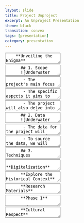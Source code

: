 ```yaml
---
layout: slide
title: Project Unproject
excerpt: An Unproject Presentation
theme: black
transition: convex
tags: [presentation]
category: presentation
---
```



<section data-markdown>
  <textarea data-template>
    **Unveiling the Enigma**
    
    Exploring the Legendary Lost City of Dwarka through Archaeological Investigations and Data Analysis
    ![Underwater Imagery by AI](/assets/up/1.jpeg "Underwater Imagery by AI")
  </textarea>
</section>



<section>

  <section data-markdown>
    <textarea data-template>
      ## 1. Scope
      ![Underwater Imagery by AI](/assets/up/2.jpg "Underwater Imagery by AI")
    </textarea>
  </section>
  
  <section data-markdown>
    <textarea data-template>
       - The project's main focus is to investigate the legendary lost city of Dwarka and explore its historical, cultural, and archaeological significance.
    </textarea>
  </section>
  
  <section data-markdown>
    <textarea data-template>
       - The specific aspects it aims to explore include the city's location and layout, its existence in ancient texts and scriptures, its potential connections to ancient Indian mythology and religious beliefs, and the possible reasons behind its submergence.
    </textarea>
  </section>
  
  <section data-markdown>
    <textarea data-template>
       - The project will also delve into the impact of Dwarka's submergence on ancient civilizations and its relevance to our understanding of maritime history and coastal changes.
    </textarea>
  </section>
  
</section>



<section>

  <section data-markdown>
    <textarea data-template>
      ## 2. Data
      ![Underwater Imagery by AI](/assets/up/3.jpg "Underwater Imagery by AI")
    </textarea>
  </section>
  
  
  <section data-markdown>
    <textarea data-template>
       - The data for the project will consist of a variety of sources to gather comprehensive information about the legendary lost city of Dwarka. These sources will include archaeological records, ancient texts and scriptures, historical accounts, geological surveys, and scholarly research.
    </textarea>
  </section>
  
  
  <section data-markdown>
    <textarea data-template>
       - To source the data, we will conduct extensive literature reviews and access academic databases to collect relevant research papers and publications. I will also consult archaeological surveys, excavation reports, and studies on coastal changes in the region. Primary sources such as ancient texts and scriptures will be explored to gain insights into the city's existence and cultural context.
    </textarea>
  </section>

</section>






<section>

  <section data-markdown>
    <textarea data-template>
      ## 3. Techniques
    </textarea>
  </section>

  <section data-markdown>
    <textarea data-template>
      **Digitalization**
      
      Digitization will be used to convert physical documents, maps, and artifacts into digital formats. This process will facilitate easier storage, preservation, and analysis of the data.
    </textarea>
  </section>
  
  
  <section data-markdown>
    <textarea data-template>
      **Text Analysis**
      
      Text analysis techniques will be applied to ancient texts, scriptures, and historical accounts related to Dwarka. Natural language processing and computational linguistics methods will be used to extract relevant information, identify patterns, and uncover hidden insights.
    </textarea>
  </section>
  
  
  <section data-markdown>
    <textarea data-template>
      **Data Mining**
      
      Data mining techniques will be employed to extract valuable knowledge and patterns from large datasets. This will involve exploring archaeological records, geological surveys, and historical data to identify correlations, spatial relationships, and significant findings related to Dwarka.
    </textarea>
  </section>
  
  
  <section data-markdown>
    <textarea data-template>
      **Geo-spatial Analysis**
      
      Geospatial analysis will be used to study the geographical context of Dwarka. Geographic Information Systems (GIS) will be employed to analyze maps, satellite imagery, and other geospatial data to understand the city's location, coastal changes, and surrounding landscape.
    </textarea>
  </section>
  
  <section data-markdown>
    <textarea data-template>
      **Crowdsourcing/Participatory Architecture**
      
      Crowdsourcing or participatory architecture approaches may be utilized to engage the public and gather additional information or anecdotes related to Dwarka. This could involve inviting people to share their knowledge, stories, or photographs that might contribute to a better understanding of the city.
    </textarea>
  </section>
  
  <section data-markdown>
    <textarea data-template>
      **Image Classification or Generation**
      
      Image classification techniques may be employed to categorize and analyze visual data, such as photographs, illustrations, or satellite imagery, related to Dwarka. Additionally, image generation methods could be utilized to create visual representations or reconstructions of the lost city based on available data and archaeological evidence.
    </textarea>
  </section>

</section>






<section>

  <section data-markdown>
    <textarea data-template>
      ## 4. Aims
    </textarea>
  </section>


  <section data-markdown>
    <textarea data-template>
      **Explore the Historical Context**
      
      The project aims to delve into the historical context of Dwarka and uncover information about its existence, significance, and potential cultural and trade connections. By examining ancient texts, archaeological findings, and geological data, the project seeks to establish a comprehensive understanding of Dwarka's place in history.
    </textarea>
  </section>
  
  
  <section data-markdown>
    <textarea data-template>
      **Understanding the Environmental Changes**
      
      The project aims to study the environmental changes in the region where Dwarka is believed to have existed. By analyzing geological data, coastal surveys, and satellite imagery, the project aims to explore the impact of natural phenomena, such as sea level fluctuations and coastal erosion, on the city's existence and submergence.
    </textarea>
  </section>
  
  
  <section data-markdown>
    <textarea data-template>
      **Generating Digital Reconstruction**
      
      Utilizing the gathered data, the project aims to create digital reconstructions and visual representations of Dwarka at different time periods. By employing computer graphics and visualization techniques, the project aims to provide a glimpse into the city's past appearance and layout, facilitating a more immersive understanding of its history.
    </textarea>
  </section>


</section>









<section>

  <section data-markdown>
    <textarea data-template>
      ## 5. Resources
      ![Underwater Imagery by AI](/assets/up/5.jpg "Underwater Imagery by AI")
    </textarea>
  </section>

  <section data-markdown>
    <textarea data-template>
      **Research Materials**
      
      Access to historical records, archaeological reports, scholarly publications, and relevant literature on the lost city of Dwarka.
    </textarea>
  </section>
  
  <section data-markdown>
    <textarea data-template>
      **Fieldwork Equipment**
      
      Tools and equipment necessary for conducting field surveys, excavations, and site documentation, such as cameras, measuring instruments, drones, and geospatial technology.
    </textarea>
  </section>

  
  <section data-markdown>
    <textarea data-template>
      **Digital Technologies**
      
      Utilization of digital tools and technologies for data analysis, visualization, and mapping. This may involve the use of Geographic Information Systems (GIS), 3D modeling software, data management systems, and digital archives.
    </textarea>
  </section>
  
  
  <section data-markdown>
    <textarea data-template>
      **Expertise**
      
      Collaboration with experts in the fields of archaeology, history, geology, anthropology, and related disciplines. Their knowledge and expertise will contribute to the interpretation and analysis of the collected data.
    </textarea>
  </section>

  
  <section data-markdown>
    <textarea data-template>
      **Stakeholder Engagement**
      
      Involvement of local communities, historians, archaeologists, and heritage organizations that have knowledge and insights about Dwarka. Their participation will provide valuable perspectives and contribute to the project's outcomes.
    </textarea>
  </section>
  

</section>







<section>

  <section data-markdown>
    <textarea data-template>
      ## 6. Workplan
      ![Underwater Imagery by AI](/assets/up/6.jpg "Underwater Imagery by AI")
    </textarea>
  </section>


  <section data-markdown>
    <textarea data-template>
      **Phase 1**
      
       - Conduct an extensive literature review to gather existing knowledge about the legendary lost city of Dwarka.
       - Identify and collect relevant data sources, including archaeological reports, historical documents, and scholarly publications.
       - Digitize and organize the collected data using appropriate data management systems.
    </textarea>
  </section>
  
  
  <section data-markdown>
    <textarea data-template>
      **Phase 2**
      
       - Conduct field surveys and site visits to potential locations of Dwarka.
       - Conduct excavations and archaeological investigations to gather physical evidence and artifacts.
       - Utilize geospatial technology and mapping techniques to document and analyze the spatial layout of the site.
    </textarea>
  </section>

  
  <section data-markdown>
    <textarea data-template>
      **Phase 3**
      
       - Apply data mining and analysis techniques to uncover patterns, correlations, and insights from the collected data.
       - Employ computer vision and image classification to analyze archaeological findings and identify relevant artifacts.
       - Utilize text analysis and natural language processing to extract information from historical documents and texts.
    </textarea>
  </section>

</section>








<section>

  <section data-markdown>
    <textarea data-template>
      ## 7. Values & Ethics
      ![Underwater Imagery by AI](/assets/up/4.jpg "Underwater Imagery by AI")
    </textarea>
  </section>


  <section data-markdown>
    <textarea data-template>
      **Cultural Respect**
      
      The project values cultural diversity and respects the heritage and traditions associated with Dwarka. It aims to approach the research with sensitivity and acknowledges the importance of consulting with local communities, experts, and stakeholders to ensure their perspectives and concerns are considered.
    </textarea>
  </section>
  
  
  <section data-markdown>
    <textarea data-template>
      **Integrity and Accuracy**
      
      The project values cultural diversity and respects the heritage and traditions associated with Dwarka. It aims to approach the research with sensitivity and acknowledges the importance of consulting with local communities, experts, and stakeholders to ensure their perspectives and concerns are considered.
    </textarea>
  </section>
  
  
  <section data-markdown>
    <textarea data-template>
      **Responsible Data Usage**
      
      The project recognizes the ethical implications of data usage and aims to handle the data collected with responsibility and care. It ensures the protection of personal information, respects intellectual property rights, and considers the potential impact of data dissemination on cultural sensitivities and privacy concerns.
    </textarea>
  </section>
  

</section>




<section data-markdown>
  <textarea data-template>
    ## And that's a wrap !
    ![Underwater Imagery by AI](/assets/up/7.jpg "Underwater Imagery by AI")
  </textarea>
</section>

